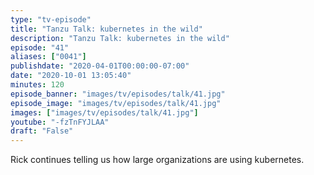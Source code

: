 ```yaml
---
type: "tv-episode"
title: "Tanzu Talk: kubernetes in the wild"
description: "Tanzu Talk: kubernetes in the wild"
episode: "41"
aliases: ["0041"]
publishdate: "2020-04-01T00:00:00-07:00"
date: "2020-10-01 13:05:40"
minutes: 120
episode_banner: "images/tv/episodes/talk/41.jpg"
episode_image: "images/tv/episodes/talk/41.jpg"
images: ["images/tv/episodes/talk/41.jpg"]
youtube: "-fzTnFYJLAA"
draft: "False"
---
```


Rick continues telling us how large organizations are using kubernetes.